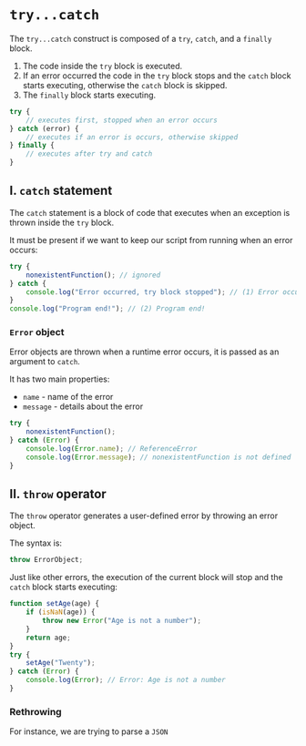 # **`try...catch`**

The `try...catch` construct is composed of a `try`, `catch`, and a `finally` block.

1. The code inside the `try` block is executed.
2. If an error occurred the code in the `try` block stops and the `catch` block starts executing, otherwise the `catch` block is skipped.
3. The `finally` block starts executing.

```js
try {
	// executes first, stopped when an error occurs
} catch (error) {
	// executes if an error is occurs, otherwise skipped
} finally {
	// executes after try and catch
}
```

## **I. `catch` statement**

The `catch` statement is a block of code that executes when an exception is thrown inside the `try` block.

It must be present if we want to keep our script from running when an error occurs:

```js
try {
	nonexistentFunction(); // ignored
} catch {
	console.log("Error occurred, try block stopped"); // (1) Error occurred, try block stopped
}
console.log("Program end!"); // (2) Program end!
```

### **`Error` object**

Error objects are thrown when a runtime error occurs, it is passed as an argument to `catch`.

It has two main properties:

- `name` - name of the error
- `message` - details about the error

```js
try {
	nonexistentFunction();
} catch (Error) {
	console.log(Error.name); // ReferenceError
	console.log(Error.message); // nonexistentFunction is not defined
}
```

## **II. `throw` operator**

The `throw` operator generates a user-defined error by throwing an error object.

The syntax is:

```js
throw ErrorObject;
```

Just like other errors, the execution of the current block will stop and the `catch` block starts executing:

```js
function setAge(age) {
	if (isNaN(age)) {
		throw new Error("Age is not a number");
	}
	return age;
}
try {
	setAge("Twenty");
} catch (Error) {
	console.log(Error); // Error: Age is not a number
}
```

### **Rethrowing**

For instance, we are trying to parse a `JSON`
